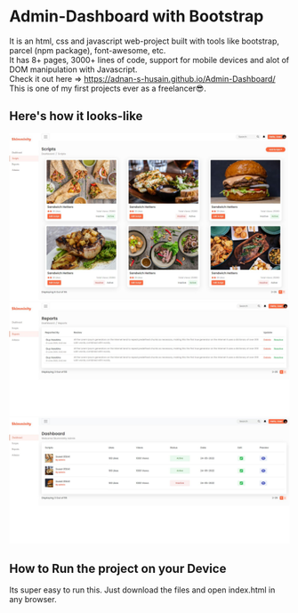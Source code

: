# Admin-Dashboard with Bootstrap

It is an html, css and javascript web-project built with tools like bootstrap, parcel (npm package), font-awesome, etc.\
It has 8+ pages, 3000+ lines of code, support for mobile devices and alot of DOM manipulation with Javascript.\
Check it out here => https://adnan-s-husain.github.io/Admin-Dashboard/ \
This is one of my first projects ever as a freelancer😎.

## Here's how it looks-like

<img src='Preview/image-1.jpg' />
<img src='Preview/image-2.jpg' />
<img src='Preview/image-3.jpg' />

## How to Run the project on your Device

Its super easy to run this. Just download the files and open index.html in any browser.
